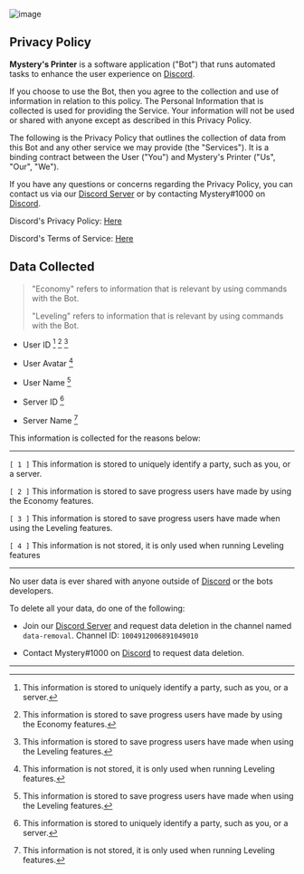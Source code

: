 ![image](https://user-images.githubusercontent.com/70782025/183038955-0c4c3080-d51a-46cc-a547-fdc78d970684.png)
## Privacy Policy

**Mystery's Printer** is a software application ("Bot") that runs automated tasks to enhance the user experience on [Discord](https://discordapp.com).

If you choose to use the Bot, then you agree to the collection and use of information in relation to this policy. The Personal Information that is collected is used for providing the Service. Your information will not be used or shared with anyone except as described in this Privacy Policy.

The following is the Privacy Policy that outlines the collection of data from this Bot and any other service we may provide (the "Services"). It is a binding contract between the User ("You") and Mystery's Printer ("Us", "Our", "We").

If you have any questions or concerns regarding the Privacy Policy, you can contact us via our [Discord Server](https://discord.gg/ahN9aSWsXv) or by contacting Mystery#1000 on [Discord](https://discordapp.com).

Discord's Privacy Policy: [Here](https://discord.com/privacy)

Discord's Terms of Service: [Here](https://discord.com/terms)

## Data Collected

> "Economy" refers to information that is relevant by using commands with the Bot.
>
> "Leveling" refers to information that is relevant by using commands with the Bot.

*  User ID [^1] [^2] [^3]

*  User Avatar [^4]

*  User Name [^3]

*  Server ID [^1]

*  Server Name [^4]

This information is collected for the reasons below:
___

`[ 1 ]` This information is stored to uniquely identify a party, such as you, or a server. 

`[ 2 ]` This information is stored to save progress users have made by using the Economy features. 

`[ 3 ]` This information is stored to save progress users have made when using the Leveling features.

`[ 4 ]` This information is not stored, it is only used when running Leveling features

___

No user data is ever shared with anyone outside of [Discord](https://discordapp.com) or the bots developers.

To delete all your data, do one of the following:

* Join our [Discord Server](https://discord.gg/ahN9aSWsXv) and request data deletion in the channel named `data-removal`. Channel ID: `1004912006891049010`

* Contact Mystery#1000 on [Discord](https://discordapp.com) to request data deletion.

___

[^1]: This information is stored to uniquely identify a party, such as you, or a server. 

[^2]: This information is stored to save progress users have made by using the Economy features. 

[^3]: This information is stored to save progress users have made when using the Leveling features.

[^4]: This information is not stored, it is only used when running Leveling features.
